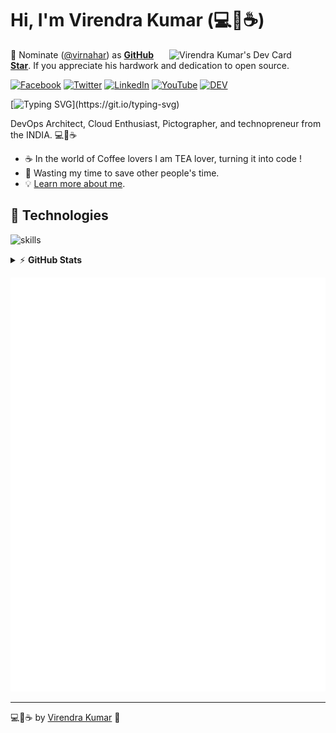 # Hi, I'm Virendra Kumar (💻💖☕)
<!-- markdownlint-disable MD033 -->
<a href="[https://app.daily.dev/DailyDevTips](https://app.daily.dev/virnahar)"><img src="https://api.daily.dev/devcards/0ff12b56ce2147de9472cac8336c8534.png?r=le9" width="250" align="right" alt="Virendra Kumar's Dev Card"/></a>
<!-- markdownlint-enable MD033 -->
📢 Nominate ([@virnahar](https://virnahar.github.io)) as **[GitHub Star](https://stars.github.com/nominate)**. If you appreciate his hardwork and dedication to open source.



[![Facebook](https://img.shields.io/badge/Facebook-%231877F2.svg?&style=flat-square&logo=facebook&logoColor=white)](https://facebook.com/virnahar) [![Twitter](https://img.shields.io/badge/Twitter-%231DA1F2.svg?&style=flat-square&logo=twitter&logoColor=white)](https://twitter.com/virnahar) [![LinkedIn](https://img.shields.io/badge/LinkedIn-%230077B5.svg?&style=flat-square&logo=linkedin&logoColor=white)](https://linkedin.com/in/virnahar) [![YouTube](https://img.shields.io/badge/YouTube-%23FF0000.svg?&style=flat-square&logo=youtube&logoColor=white)](https://youtube.com/virnahar) [![DEV](https://img.shields.io/badge/DEV-%23000000.svg?&style=flat-square&logo=dev.to&logoColor=white)](https://dev.to/virnahar) 

[![Typing SVG](https://readme-typing-svg.herokuapp.com?font=comfortaa&color=016EEA&size=24&width=500&lines=DevOps+Architect;Automation-Is+Fun;Cloud+Enthusiast;and+Technopreneur!;Nice+to+meet+you...)](https://git.io/typing-svg)

DevOps Architect, Cloud Enthusiast, Pictographer, and technopreneur from the INDIA. 💻💖☕





- ☕ In the world of Coffee lovers I am TEA lover, turning it into code !
- 🎯 Wasting my time to save other people's time.
- 💡 [Learn more about me](https://virnahar.github.io).


## 🔧 Technologies

![skills](https://skillicons.dev/icons?i=aws,azure,docker,kubernetes,ansible,git,github,gitlab,grafana,prometheus,openshift,linux,py,bash,powershell,vscode,vim,nginx,html,css,mysql&theme=dark&perline=14)


<details>
    <summary>&#9889 <b>GitHub Stats</b></summary><br/>

[![Virendra's GitHub stats](https://github-readme-stats.vercel.app/api?username=virnahar&count_private=true&show_icons=true&theme=tokyonight)]
[![Top Language](https://github-readme-stats.vercel.app/api/top-langs/?username=virnahar&layout=compact)]

</details>

<!-- markdownlint-enable MD033 -->

![Metrics](https://github.com/virnahar/virnahar/blob/main/github-metrics.svg)

---

💻💖☕ by [Virendra Kumar](https://virnahar.github.io) 🙏

[personal website]: https://virnahar.github.io
[facebook]: https://facebook.com/virnahar
[twitter]: https://twitter.com/virnahar
[instagram]: https://instagram.com/virnahar
[youtube]: https://youtube.com/virnahar
